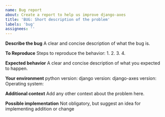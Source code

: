 ```yaml
---
name: Bug report
about: Create a report to help us improve django-axes
title: 'BUG: Short description of the problem'
labels: 'bug'
assignees: ''
---
```


**Describe the bug**
A clear and concise description of what the bug is.

**To Reproduce**
Steps to reproduce the behavior:
1. 
2. 
3. 
4.

**Expected behavior**
A clear and concise description of what you expected to happen.

**Your environment**
python version:
django version:
django-axes version:
Operating system:

**Additional context**
Add any other context about the problem here.

**Possible implementation**
Not obligatory, but suggest an idea for implementing addition or change

